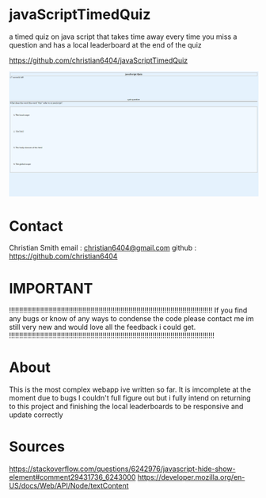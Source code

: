# javaScriptTimedQuiz
a timed quiz on java script that takes time away every time you miss a question and has a local leaderboard at the end of the quiz

https://github.com/christian6404/javaScriptTimedQuiz


![Screenshot](./assets/jsquizscreenshot.png "Screenshot of livesite")

 # Contact
 Christian Smith
 email : christian6404@gmail.com
 github : https://github.com/christian6404


# IMPORTANT
!!!!!!!!!!!!!!!!!!!!!!!!!!!!!!!!!!!!!!!!!!!!!!!!!!!!!!!!!!!!!!!!!!!!!!!!!!!!!!!!!!!!!!!!!!!!!!!!!!!!!!
If you find any bugs or know of any ways to condense the code please contact me im still very new and would love all the feedback i could get.
!!!!!!!!!!!!!!!!!!!!!!!!!!!!!!!!!!!!!!!!!!!!!!!!!!!!!!!!!!!!!!!!!!!!!!!!!!!!!!!!!!!!!!!!!!!!!!!!!!!!!!!
 
# About
This is the most complex webapp ive written so far. It is imcomplete at the moment due to bugs I couldn't full figure out but i fully intend on returning to this project
and finishing the local leaderboards to be responsive and update correctly

# Sources 
https://stackoverflow.com/questions/6242976/javascript-hide-show-element#comment29431736_6243000
https://developer.mozilla.org/en-US/docs/Web/API/Node/textContent
